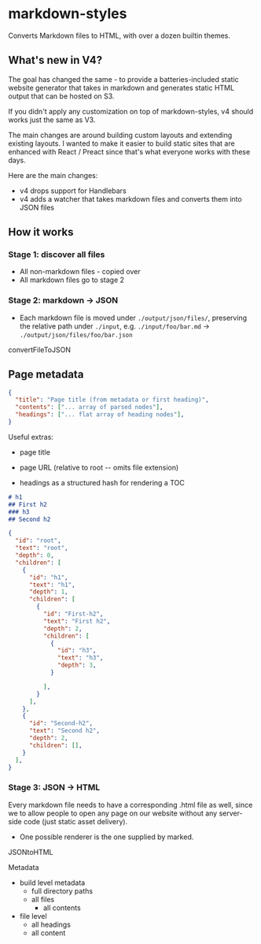 # markdown-styles

Converts Markdown files to HTML, with over a dozen builtin themes.

## What's new in V4?

The goal has changed the same - to provide a batteries-included static website generator that takes in markdown and generates static HTML output that can be hosted on S3.

If you didn't apply any customization on top of markdown-styles, v4 should works just the same as V3.

The main changes are around building custom layouts and extending existing layouts. I wanted to make it easier to build static sites that are enhanced with React / Preact since that's what everyone works with these days.

Here are the main changes:

- v4 drops support for Handlebars
- v4 adds a watcher that takes markdown files and converts them into JSON files




## How it works



### Stage 1: discover all files

- All non-markdown files - copied over
- All markdown files go to stage 2

### Stage 2: markdown -> JSON

- Each markdown file is moved under `./output/json/files/`, preserving the relative path under `./input`, e.g. `./input/foo/bar.md` -> `./output/json/files/foo/bar.json`

convertFileToJSON


## Page metadata

```json
{
  "title": "Page title (from metadata or first heading)",
  "contents": ["... array of parsed nodes"],
  "headings": ["... flat array of heading nodes"],
}
```

Useful extras:

- page title
- page URL (relative to root -- omits file extension)


- headings as a structured hash for rendering a TOC

```md
# h1
## First h2
### h3
## Second h2
```

```json
{
  "id": "root",
  "text": "root",
  "depth": 0,
  "children": [
    {
      "id": "h1",
      "text": "h1",
      "depth": 1,
      "children": [
        {
          "id": "First-h2",
          "text": "First h2",
          "depth": 2,
          "children": [
            {
              "id": "h3",
              "text": "h3",
              "depth": 3,
            }

          ],
        }
      ],
    },
    {
      "id": "Second-h2",
      "text": "Second h2",
      "depth": 2,
      "children": [],
    }
  ],
}
```





### Stage 3: JSON -> HTML

Every markdown file needs to have a corresponding .html file as well, since we to allow people to open any page on our website without any server-side code (just static asset delivery).



  - One possible renderer is the one supplied by marked.

JSONtoHTML





Metadata

- build level metadata
  - full directory paths
  - all files
    - all contents
- file level
  - all headings
  - all content

